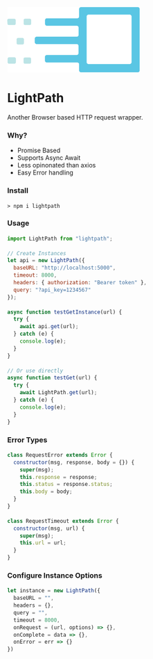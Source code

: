 <img src="lightpath-logo.png" alt="Logo" style="max-width:100%;" height="150">

# LightPath

Another Browser based HTTP request wrapper.

### Why?

- Promise Based
- Supports Async Await
- Less opinonated than axios
- Easy Error handling

### Install

```terminal
> npm i lightpath
```

### Usage

```javascript
import LightPath from "lightpath";

// Create Instances
let api = new LightPath({
  baseURL: "http://localhost:5000",
  timeout: 8000,
  headers: { authorization: "Bearer token" },
  query: "?api_key=1234567"
});

async function testGetInstance(url) {
  try {
    await api.get(url);
  } catch (e) {
    console.log(e);
  }
}

// Or use directly
async function testGet(url) {
  try {
    await LightPath.get(url);
  } catch (e) {
    console.log(e);
  }
}
```

### Error Types

```javascript
class RequestError extends Error {
  constructor(msg, response, body = {}) {
    super(msg);
    this.response = response;
    this.status = response.status;
    this.body = body;
  }
}

class RequestTimeout extends Error {
  constructor(msg, url) {
    super(msg);
    this.url = url;
  }
}
```

### Configure Instance Options

```javascript
let instance = new LightPath({
  baseURL = "",
  headers = {},
  query = "",
  timeout = 8000,
  onRequest = (url, options) => {},
  onComplete = data => {},
  onError = err => {}
})
```
